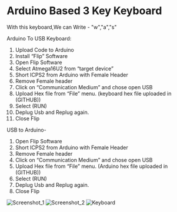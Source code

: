 # Arduino Based 3 Key Keyboard
 With this keyboard,We can Write - "w","a","s"

Arduino To USB Keyboard:
1. Upload Code to Arduino
2. Install “Flip” Software
3. Open Flip Software
4. Select Atmega16U2 from “target device” 
5. Short ICPS2 from Arduino with Female Header
6. Remove Female header 
7. Click on “Communication Medium” and chose open USB
8. Upload Hex file from “File” menu. (keyboard hex file uploaded in (GITHUB))
9. Select (RUN)
10. Deplug Usb and Replug again.
11. Close Flip


USB to Arduino-
1. Open Flip Software
2. Short ICPS2 from Arduino with Female Header
3. Remove Female header 
4. Click on “Communication Medium” and chose open USB
5. Upload Hex file from “File” menu. (Arduino hex file uploaded in (GITHUB))
6. Select (RUN)
7. Deplug Usb and Replug again.
8. Close Flip


![Screenshot_1](https://user-images.githubusercontent.com/66090621/150824791-638be72b-9642-4de8-be87-b12e2479b2a6.png)
![Screenshot_2](https://user-images.githubusercontent.com/66090621/150824800-3b950fa9-462f-45d5-a3f2-33b04fb52506.png)
![Keyboard](https://user-images.githubusercontent.com/66090621/150824836-11071bf7-acbc-4dbb-897f-11d2f36b7500.png)
